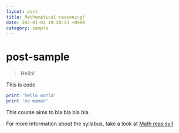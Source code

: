 ```yaml
---
layout: post
title: Mathematical reasoning!
date: 202-01-02 19:20:23 +0900
category: sample
---
```

# post-sample
> Hello!

This is code
```ruby
print 'hello world'
print 'no mamar'
```
This course aims to bla bla bla bla.

For more information about the syllabus, take a look at [Math reas syll](https://spardog.github.io)
